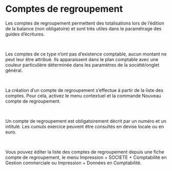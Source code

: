 # Comptes de regroupement



Les comptes de regroupement 
 permettent des totalisations lors de l’édition de la balance (non obligatoire) 
 et sont très utiles dans le paramétrage des guides d’écritures.


 


Les comptes de ce type n’ont pas d’existence comptable, aucun montant 
 ne peut leur être attribué. Ils apparaissent dans le plan comptable avec 
 une couleur particulière déterminée dans les paramètres de la société/onglet 
 général.


 


La création d’un compte de regroupement s’effectue à partir de la liste 
 des comptes. Pour cela, activez le menu contextuel et la commande Nouveau 
 compte de regroupement.


 


Un compte de regroupement est obligatoirement décrit par un numéro et 
 un intitulé. Les cumuls exercice peuvent être consultés en devise locale 
 ou en euro.


 


Vous pouvez éditer la liste des comptes de regroupement depuis une fiche 
 compte de regroupement, le menu Impression + SOCIETE + Comptabilité en 
 Gestion commerciale ou Impression + Données en Comptabilité.


